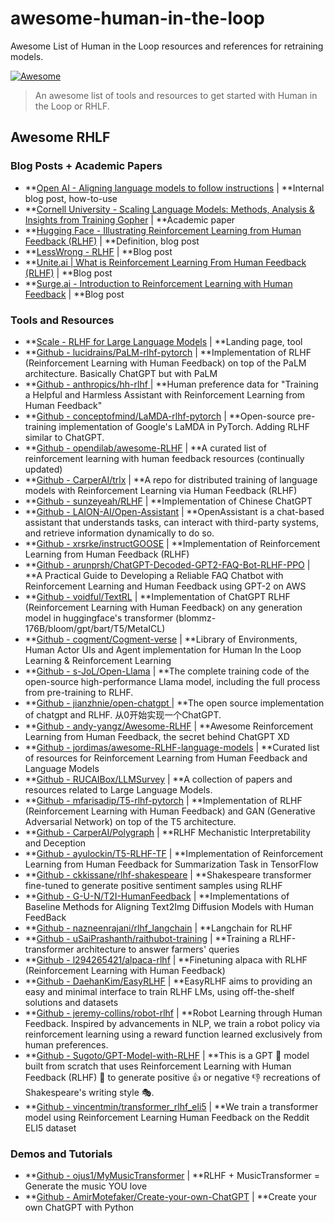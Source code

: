 # awesome-human-in-the-loop
Awesome List of Human in the Loop resources and references for retraining models. 

[![Awesome](https://awesome.re/badge-flat2.svg)](https://awesome.re)

> An awesome list of tools and resources to get started with Human in the Loop or RHLF. 

## Awesome RHLF 

### Blog Posts + Academic Papers

* **[Open AI - Aligning language models to follow instructions](https://openai.com/research/instruction-following) | **Internal blog post, how-to-use
* **[Cornell University - Scaling Language Models: Methods, Analysis & Insights from Training Gopher](https://arxiv.org/abs/2112.11446) | **Academic paper
* **[Hugging Face - Illustrating Reinforcement Learning from Human Feedback (RLHF)](https://huggingface.co/blog/rlhf) | **Definition, blog post
* **[LessWrong - RLHF](https://www.lesswrong.com/posts/rQH4gRmPMJyjtMpTn/rlhf) | **Blog post
* **[Unite.ai | What is Reinforcement Learning From Human Feedback (RLHF)](https://www.unite.ai/what-is-reinforcement-learning-from-human-feedback-rlhf/) | **Blog post
* **[Surge.ai - Introduction to Reinforcement Learning with Human Feedback](https://www.surgehq.ai/blog/introduction-to-reinforcement-learning-with-human-feedback-rlhf-series-part-1) | **Blog post


### Tools and Resources

* **[Scale - RLHF for Large Language Models](https://scale.com/rlhf) | **Landing page, tool
* **[Github - lucidrains/PaLM-rlhf-pytorch](https://github.com/lucidrains/PaLM-rlhf-pytorch) | **Implementation of RLHF (Reinforcement Learning with Human Feedback) on top of the PaLM architecture. Basically ChatGPT but with PaLM
* **[Github - anthropics/hh-rlhf ](https://github.com/anthropics/hh-rlhf)| **Human preference data for "Training a Helpful and Harmless Assistant with Reinforcement Learning from Human Feedback"
* **[Github - conceptofmind/LaMDA-rlhf-pytorch](https://github.com/conceptofmind/LaMDA-rlhf-pytorch) | **Open-source pre-training implementation of Google's LaMDA in PyTorch. Adding RLHF similar to ChatGPT.
* **[Github - opendilab/awesome-RLHF](https://github.com/opendilab/awesome-RLHF) | **A curated list of reinforcement learning with human feedback resources (continually updated)
* **[Github - CarperAI/trlx](https://github.com/CarperAI/trlx) | **A repo for distributed training of language models with Reinforcement Learning via Human Feedback (RLHF)
* **[Github - sunzeyeah/RLHF](https://github.com/sunzeyeah/RLHF) | **Implementation of Chinese ChatGPT
* **[Github - LAION-AI/Open-Assistant](https://github.com/LAION-AI/Open-Assistant) | **OpenAssistant is a chat-based assistant that understands tasks, can interact with third-party systems, and retrieve information dynamically to do so.
* **[Github - xrsrke/instructGOOSE](https://github.com/xrsrke/instructGOOSE) | **Implementation of Reinforcement Learning from Human Feedback (RLHF)
* **[Github - arunprsh/ChatGPT-Decoded-GPT2-FAQ-Bot-RLHF-PPO](https://github.com/arunprsh/ChatGPT-Decoded-GPT2-FAQ-Bot-RLHF-PPO) | **A Practical Guide to Developing a Reliable FAQ Chatbot with Reinforcement Learning and Human Feedback using GPT-2 on AWS
* **[Github - voidful/TextRL](https://github.com/voidful/TextRL) | **Implementation of ChatGPT RLHF (Reinforcement Learning with Human Feedback) on any generation model in huggingface's transformer (blommz-176B/bloom/gpt/bart/T5/MetaICL)
* **[Github - cogment/Cogment-verse](https://github.com/cogment/cogment-verse) | **Library of Environments, Human Actor UIs and Agent implementation for Human In the Loop Learning & Reinforcement Learning
* **[Github - s-JoL/Open-Llama](https://github.com/s-JoL/Open-Llama) | **The complete training code of the open-source high-performance Llama model, including the full process from pre-training to RLHF.
* **[Github - jianzhnie/open-chatgpt ](https://github.com/jianzhnie/open-chatgpt)| **The open source implementation of chatgpt and RLHF. 从0开始实现一个ChatGPT.
* **[Github - andy-yangz/Awesome-RLHF](https://github.com/andy-yangz/Awesome-RLHF) | **Awesome Reinforcement Learning from Human Feedback, the secret behind ChatGPT XD
* **[Github - jordimas/awesome-RLHF-language-models](https://github.com/jordimas/awesome-RLHF-language-models) | **Curated list of resources for Reinforcement Learning from Human Feedback and Language Models
* **[Github - RUCAIBox/LLMSurvey](https://github.com/RUCAIBox/LLMSurvey) | **A collection of papers and resources related to Large Language Models.
* **[Github - mfarisadip/T5-rlhf-pytorch](https://github.com/mfarisadip/T5-rlhf-pytorch) | **Implementation of RLHF (Reinforcement Learning with Human Feedback) and GAN (Generative Adversarial Network) on top of the T5 architecture.
* **[Github - CarperAI/Polygraph](https://github.com/CarperAI/Polygraph) | **RLHF Mechanistic Interpretability and Deception
* **[Github - ayulockin/T5-RLHF-TF](https://github.com/ayulockin/T5-RLHF-TF) | **Implementation of Reinforcement Learning from Human Feedback for Summarization Task in TensorFlow
* **[Github - ckkissane/rlhf-shakespeare](https://github.com/ckkissane/rlhf-shakespeare) | **Shakespeare transformer fine-tuned to generate positive sentiment samples using RLHF
* **[Github - G-U-N/T2I-HumanFeedback](https://github.com/G-U-N/T2I-HumanFeedback) | **Implementations of Baseline Methods for Aligning Text2Img Diffusion Models with Human FeedBack
* **[Github - nazneenrajani/rlhf_langchain](https://github.com/nazneenrajani/rlhf_langchain) | **Langchain for RLHF
* **[Github - uSaiPrashanth/raithubot-training](https://github.com/uSaiPrashanth/raithubot-training) | **Training a RLHF-transformer architecture to answer farmers' queries
* **[Github - l294265421/alpaca-rlhf](https://github.com/l294265421/alpaca-rlhf) | **Finetuning alpaca with RLHF (Reinforcement Learning with Human Feedback)
* **[Github - DaehanKim/EasyRLHF](https://github.com/DaehanKim/EasyRLHF) | **EasyRLHF aims to providing an easy and minimal interface to train RLHF LMs, using off-the-shelf solutions and datasets
* **[Github - jeremy-collins/robot-rlhf](https://github.com/jeremy-collins/robot-rlhf) | **Robot Learning through Human Feedback. Inspired by advancements in NLP, we train a robot policy via reinforcement learning using a reward function learned exclusively from human preferences.
* **[Github - Sugoto/GPT-Model-with-RLHF](https://github.com/Sugoto/GPT-Model-with-RLHF) | **This is a GPT 📜 model built from scratch that uses Reinforcement Learning with Human Feedback (RLHF) 🤖 to generate positive 👍 or negative 👎 recreations of Shakespeare's writing style 🎭.
* **[Github - vincentmin/transformer_rlhf_eli5](https://github.com/vincentmin/transformer_rlhf_eli5) | **We train a transformer model using Reinforcement Learning Human Feedback on the Reddit ELI5 dataset


### Demos and Tutorials

* **[Github - ojus1/MyMusicTransformer](https://github.com/ojus1/MyMusicTransformer) | **RLHF + MusicTransformer = Generate the music YOU love
* **[Github - AmirMotefaker/Create-your-own-ChatGPT](https://github.com/AmirMotefaker/Create-your-own-ChatGPT) | **Create your own ChatGPT with Python

